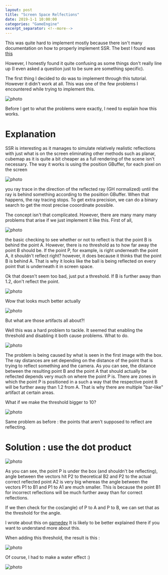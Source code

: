 ```yaml
---
layout: post
title: "Screen Space Relfections"
date: 2019-1-1 10:00:00
categories: "GameEngine"
excerpt_separator: <!--more-->
---
```


This was quite hard to implement mostly because there isn't many documentation on how to properly implement SSR. The best I found was [this](http://imanolfotia.com/blog/update/2017/03/11/ScreenSpaceReflections.html)

<!--more-->

However, I honestly found it quite confusing as some things don't really line up (I even asked a question just to be sure are something specific).

The first thing I decided to do was to implement through this tutorial. However it didn't work at all. This was one of the few problems I encountered while trying to implement this.

![photo](/assets/SSR1.PNG)

Before I get to what the problems were exactly, I need to explain how this works.

# Explanation

SSR is interesting as it manages to simulate relatively realistic reflections with just what is on the screen eliminating other methods such as planar, cubemap as it is quite a bit cheaper as a full rendering of the scene isn't necessary. The way it works is using the position GBuffer, for each pixel on the screen

![photo](/assets/SSR2.png)

you ray trace in the direction of the reflected ray (GH normalized) until the ray is behind something according to the posiition GBuffer. When that happens, the ray tracing stops. To get extra precision, we can do a binary search to get the most precise cooordinate possible.

The concept isn't that complicated. However, there are many many many problems that arise if we just implement it like this. First of all,

![photo](/assets/SSR3.png)

the basic checking to see whether or not to reflect is that the point B is behind the point A. However, there is no threshold as to how far away the point B should be. If the point P, for example, is right underneath the point A, it shouldn't reflect right? however, it does because it thinks that the point B is behind A. That is why it looks like the ball is being reflected on every point that is underneath it in screen space.

Ok that doesn't seem too bad, just put a threshold. If B is further away than 1.2, don't reflect the point.

![photo](/assets/SSR6.PNG)

Wow that looks much better actually

![photo](/assets/SSR7.PNG)

But what are those artifacts all about?!

Well this was a hard problem to tackle. It seemed that enabling the threshold and disabling it both cause problems. What to do.

![photo](/assets/SSR4.png)

The problem is being caused by what is seen in the first image with the box. The ray distances are set depending on the distance of the point that is trying to reflect something and the camera. As you can see, the distance between the resulting point B and the point A that should actually be reflected depends very much on where the point P is. There are zones in which the point P is positioned in a such a way that the respective point B will be further away than 1.2 from A. That is why there are multiple "bar-like" artifact at certain areas.

What if we make the threshold bigger to 10?

![photo](/assets/SSR8.PNG)

Same problem as before : the points that aren't supposed to reflect are reflecting.

# Solution : use the dot product

![photo](/assets/SSR5.png)

As you can see, the point P is under the box (and shouldn't be reflecting), angle between the vectors hit P2 to theoretical B2 and P2 to the actual correct reflected point A2 is very big whereas the angle between the vectors P1 to B1 and P1 to A1 are much smaller. This is because the point B1 for incorrect reflections will be much further away than for correct reflections.

If we then check for the cos(angle) of P to A and P to B, we can set that as the threshold for the angle.

I wrote about this on [gamedev](https://www.gamedev.net/forums/topic/700212-problem-with-screen-space-reflections-in-opengl/?tab=comments#comment-5397702)
It is likely to be better explained there if you want to understand more about this.

When adding this threshold, the result is this :

![photo](/assets/SSR_FIX.PNG)

Of course, I had to make a water effect :)

![photo](/assets/SSR_WATER.PNG)

